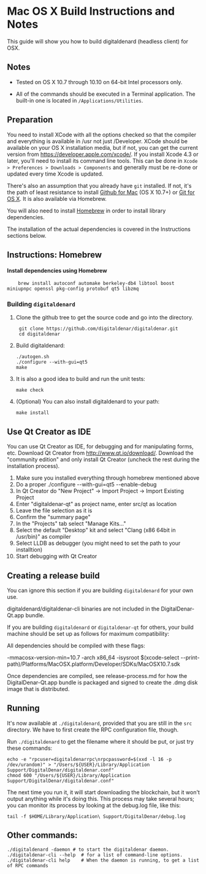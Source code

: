 Mac OS X Build Instructions and Notes
====================================
This guide will show you how to build digitaldenard (headless client) for OSX.

Notes
-----

* Tested on OS X 10.7 through 10.10 on 64-bit Intel processors only.

* All of the commands should be executed in a Terminal application. The
built-in one is located in `/Applications/Utilities`.

Preparation
-----------

You need to install XCode with all the options checked so that the compiler
and everything is available in /usr not just /Developer. XCode should be
available on your OS X installation media, but if not, you can get the
current version from https://developer.apple.com/xcode/. If you install
Xcode 4.3 or later, you'll need to install its command line tools. This can
be done in `Xcode > Preferences > Downloads > Components` and generally must
be re-done or updated every time Xcode is updated.

There's also an assumption that you already have `git` installed. If
not, it's the path of least resistance to install [Github for Mac](https://mac.github.com/)
(OS X 10.7+) or
[Git for OS X](https://code.google.com/p/git-osx-installer/). It is also
available via Homebrew.

You will also need to install [Homebrew](http://brew.sh) in order to install library
dependencies.

The installation of the actual dependencies is covered in the Instructions
sections below.

Instructions: Homebrew
----------------------

#### Install dependencies using Homebrew

        brew install autoconf automake berkeley-db4 libtool boost miniupnpc openssl pkg-config protobuf qt5 libzmq

### Building `digitaldenard`

1. Clone the github tree to get the source code and go into the directory.

        git clone https://github.com/digitaldenar/digitaldenar.git
        cd digitaldenar

2.  Build digitaldenard:

        ./autogen.sh
        ./configure --with-gui=qt5
        make

3.  It is also a good idea to build and run the unit tests:

        make check

4.  (Optional) You can also install digitaldenard to your path:

        make install

Use Qt Creator as IDE
------------------------
You can use Qt Creator as IDE, for debugging and for manipulating forms, etc.
Download Qt Creator from http://www.qt.io/download/. Download the "community edition" and only install Qt Creator (uncheck the rest during the installation process).

1. Make sure you installed everything through homebrew mentioned above
2. Do a proper ./configure --with-gui=qt5 --enable-debug
3. In Qt Creator do "New Project" -> Import Project -> Import Existing Project
4. Enter "digitaldenar-qt" as project name, enter src/qt as location
5. Leave the file selection as it is
6. Confirm the "summary page"
7. In the "Projects" tab select "Manage Kits..."
8. Select the default "Desktop" kit and select "Clang (x86 64bit in /usr/bin)" as compiler
9. Select LLDB as debugger (you might need to set the path to your installtion)
10. Start debugging with Qt Creator

Creating a release build
------------------------
You can ignore this section if you are building `digitaldenard` for your own use.

digitaldenard/digitaldenar-cli binaries are not included in the DigitalDenar-Qt.app bundle.

If you are building `digitaldenard` or `digitaldenar-qt` for others, your build machine should be set up
as follows for maximum compatibility:

All dependencies should be compiled with these flags:

 -mmacosx-version-min=10.7
 -arch x86_64
 -isysroot $(xcode-select --print-path)/Platforms/MacOSX.platform/Developer/SDKs/MacOSX10.7.sdk

Once dependencies are compiled, see release-process.md for how the DigitalDenar-Qt.app
bundle is packaged and signed to create the .dmg disk image that is distributed.

Running
-------

It's now available at `./digitaldenard`, provided that you are still in the `src`
directory. We have to first create the RPC configuration file, though.

Run `./digitaldenard` to get the filename where it should be put, or just try these
commands:

    echo -e "rpcuser=digitaldenarrpc\nrpcpassword=$(xxd -l 16 -p /dev/urandom)" > "/Users/${USER}/Library/Application Support/DigitalDenar/digitaldenar.conf"
    chmod 600 "/Users/${USER}/Library/Application Support/DigitalDenar/digitaldenar.conf"

The next time you run it, it will start downloading the blockchain, but it won't
output anything while it's doing this. This process may take several hours;
you can monitor its process by looking at the debug.log file, like this:

    tail -f $HOME/Library/Application\ Support/DigitalDenar/debug.log

Other commands:
-------

    ./digitaldenard -daemon # to start the digitaldenar daemon.
    ./digitaldenar-cli --help  # for a list of command-line options.
    ./digitaldenar-cli help    # When the daemon is running, to get a list of RPC commands
